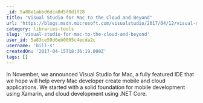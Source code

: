 ```yaml
---
_id: 5a88e1abbd6dca0d5f0d1f28
title: "Visual Studio for Mac to the Cloud and Beyond"
url: 'https://blogs.msdn.microsoft.com/visualstudio/2017/04/12/visual-studio-for-mac-to-the-cloud-and-beyond/'
category: libraries-tools
slug: 'visual-studio-for-mac-to-the-cloud-and-beyond'
user_id: 5a83ce59d6eb0005c4ecda2c
username: 'bill-s'
createdOn: '2017-04-15T18:36:19.000Z'
tags: []
---
```


In November, we announced Visual Studio for Mac, a fully featured IDE that we hope will help every Mac developer create mobile and cloud applications. We started with a solid foundation for mobile development using Xamarin, and cloud development using .NET Core.

